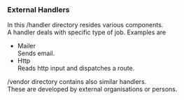 ### External Handlers

In this /handler directory resides various components.  
A handler deals with specific type of job.
Examples are 
   + Mailer   
   Sends email.
   + Http  
   Reads http input and dispatches a route.


/vendor directory contains also similar handlers.  
These are developed by external organisations or persons.